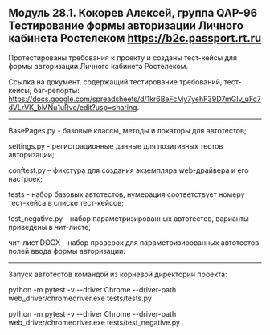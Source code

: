 Модуль 28.1. Кокорев Алексей, группа QAP-96
Тестирование формы авторизации Личного кабинета Ростелеком https://b2c.passport.rt.ru
-----------------------------------------------------------------------------------------------------------------

Протестированы требования к проекту и созданы тест-кейсы для формы авторизации Личного кабинета Ростелеком.


Ссылка на документ, содержащий тестирование требований, тест-кейсы, баг-репорты: https://docs.google.com/spreadsheets/d/1kr6BeFcMy7yehF39D7mGIv_uFc7dVLrVK_bMNu1uRvo/edit?usp=sharing.

-------------------------------------------------------------------------------------------------------------------
BasePages.py - базовые классы, методы и локаторы для автотестов;

settings.py - регистрационные данные для позитивных тестов авторизации;

conftest.py – фикстура для создания экземпляра web-драйвера и его настроек;

tests - набор базовых автотестов, нумерация соответствует номеру тест-кейса в списке тест-кейсов;

test_negative.py - набор параметризированных автотестов, варианты приведены в чит-листе;

чит-лист.DOCX – набор проверок для параметризированных автотестов полей ввода формы авторизации.

----------------------------------------------------------------------------------------------------------------------
Запуск автотестов командой из корневой директории проекта:

python -m pytest -v --driver Chrome --driver-path web_driver/chromedriver.exe tests/tests.py

python -m pytest -v --driver Chrome --driver-path web_driver/chromedriver.exe tests/test_negative.py
